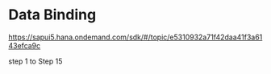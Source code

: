 <h1>Data Binding</h1>

https://sapui5.hana.ondemand.com/sdk/#/topic/e5310932a71f42daa41f3a6143efca9c

step 1 to Step 15
